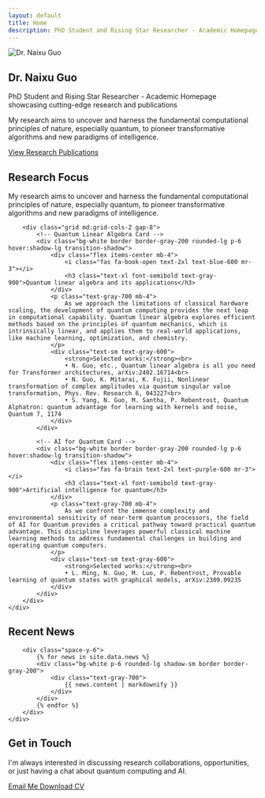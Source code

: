 ```yaml
---
layout: default
title: Home
description: PhD Student and Rising Star Researcher - Academic Homepage showcasing cutting-edge research and publications
---
```


<!-- Hero Section -->
<section class="py-20 px-8 bg-gradient-to-br from-blue-50 to-indigo-100">
    <div class="max-w-6xl mx-auto text-center">
        <div class="mb-8">
            <img src="{{ '/photo.jpg' | relative_url }}" alt="Dr. Naixu Guo" class="w-32 h-32 rounded-full mx-auto mb-6 object-cover shadow-lg">
        </div>
        <h1 class="text-5xl md:text-7xl font-serif font-bold text-gray-900 mb-6">
            Dr. Naixu Guo
        </h1>
        <p class="text-xl md:text-2xl text-gray-700 mb-8 max-w-4xl mx-auto">
            PhD Student and Rising Star Researcher - Academic Homepage showcasing cutting-edge research and publications
        </p>
        <p class="text-lg text-gray-600 mb-12 max-w-3xl mx-auto">
            My research aims to uncover and harness the fundamental computational principles of nature, especially quantum, to pioneer transformative algorithms and new paradigms of intelligence.
        </p>
        <div class="flex flex-col sm:flex-row gap-4 justify-center">
            <a href="{{ '/research' | relative_url }}" class="bg-blue-600 text-white px-8 py-3 rounded-lg hover:bg-blue-700 transition-colors font-semibold">
                View Research
            </a>
            <a href="{{ '/publications' | relative_url }}" class="bg-gray-800 text-white px-8 py-3 rounded-lg hover:bg-gray-900 transition-colors font-semibold">
                Publications
            </a>
        </div>
    </div>
</section>

<!-- Research Focus Section -->
<section class="py-16 px-8 bg-white">
    <div class="max-w-6xl mx-auto">
        <div class="mb-12 text-center">
            <h2 class="text-3xl font-serif font-bold text-gray-900 mb-4">Research Focus</h2>
            <p class="text-lg text-gray-700 max-w-3xl mx-auto">
                My research aims to uncover and harness the fundamental computational principles of nature, especially quantum, to pioneer transformative algorithms and new paradigms of intelligence.
            </p>
        </div>

        <div class="grid md:grid-cols-2 gap-8">
            <!-- Quantum Linear Algebra Card -->
            <div class="bg-white border border-gray-200 rounded-lg p-6 hover:shadow-lg transition-shadow">
                <div class="flex items-center mb-4">
                    <i class="fas fa-book-open text-2xl text-blue-600 mr-3"></i>
                    <h3 class="text-xl font-semibold text-gray-900">Quantum linear algebra and its applications</h3>
                </div>
                <p class="text-gray-700 mb-4">
                    As we approach the limitations of classical hardware scaling, the development of quantum computing provides the next leap in computational capability. Quantum linear algebra explores efficient methods based on the principles of quantum mechanics, which is intrinsically linear, and applies them to real-world applications, like machine learning, optimization, and chemistry.
                </p>
                <div class="text-sm text-gray-600">
                    <strong>Selected works:</strong><br>
                    • N. Guo, etc., Quantum linear algebra is all you need for Transformer architectures, arXiv:2402.16714<br>
                    • N. Guo, K. Mitarai, K. Fujii, Nonlinear transformation of complex amplitudes via quantum singular value transformation, Phys. Rev. Research 6, 043227<br>
                    • S. Yang, N. Guo, M. Santha, P. Rebentrost, Quantum Alphatron: quantum advantage for learning with kernels and noise, Quantum 7, 1174
                </div>
            </div>

            <!-- AI for Quantum Card -->
            <div class="bg-white border border-gray-200 rounded-lg p-6 hover:shadow-lg transition-shadow">
                <div class="flex items-center mb-4">
                    <i class="fas fa-brain text-2xl text-purple-600 mr-3"></i>
                    <h3 class="text-xl font-semibold text-gray-900">Artificial intelligence for quantum</h3>
                </div>
                <p class="text-gray-700 mb-4">
                    As we confront the immense complexity and environmental sensitivity of near-term quantum processors, the field of AI for Quantum provides a critical pathway toward practical quantum advantage. This discipline leverages powerful classical machine learning methods to address fundamental challenges in building and operating quantum computers.
                </p>
                <div class="text-sm text-gray-600">
                    <strong>Selected works:</strong><br>
                    • L. Ming, N. Guo, M. Luo, P. Rebentrost, Provable learning of quantum states with graphical models, arXiv:2309.09235
                </div>
            </div>
        </div>
    </div>
</section>

<!-- Recent News Section -->
<section class="py-16 px-8 bg-gray-50">
    <div class="max-w-6xl mx-auto">
        <div class="mb-12 text-center">
            <h2 class="text-3xl font-serif font-bold text-gray-900 mb-4">Recent News</h2>
        </div>
        
        <div class="space-y-6">
            {% for news in site.data.news %}
            <div class="bg-white p-6 rounded-lg shadow-sm border border-gray-200">
                <div class="text-gray-700">
                    {{ news.content | markdownify }}
                </div>
            </div>
            {% endfor %}
        </div>
    </div>
</section>

<!-- Contact Section -->
<section class="py-16 px-8 bg-white">
    <div class="max-w-4xl mx-auto text-center">
        <h2 class="text-3xl font-serif font-bold text-gray-900 mb-8">Get in Touch</h2>
        <p class="text-lg text-gray-700 mb-8">
            I'm always interested in discussing research collaborations, opportunities, or just having a chat about quantum computing and AI.
        </p>
        <div class="flex flex-col sm:flex-row gap-4 justify-center">
            <a href="mailto:your.email@example.com" class="bg-blue-600 text-white px-8 py-3 rounded-lg hover:bg-blue-700 transition-colors font-semibold">
                <i class="fas fa-envelope mr-2"></i>Email Me
            </a>
            <a href="{{ '/cv' | relative_url }}" class="bg-gray-800 text-white px-8 py-3 rounded-lg hover:bg-gray-900 transition-colors font-semibold">
                <i class="fas fa-file-alt mr-2"></i>Download CV
            </a>
        </div>
    </div>
</section>
